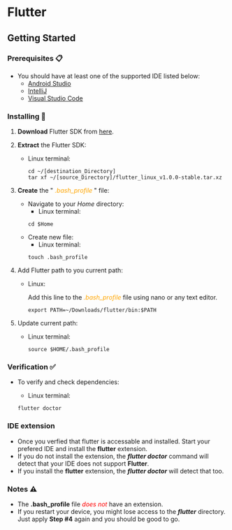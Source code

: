 # Flutter

## Getting Started

### Prerequisites :clipboard:
  - You should have at least one of the supported IDE listed below:
    * [Android Studio](https://developer.android.com/studio/)
    * [IntelliJ](https://www.jetbrains.com/idea/)
    * [Visual Studio Code](https://code.visualstudio.com/)

### Installing :wrench:
  1. **Download** Flutter SDK from [here](https://flutter.io/docs/get-started/install/linux).

  2. **Extract** the Flutter SDK:
      * Linux terminal:
          ```console 
          cd ~/[destination_Directory]
          tar xf ~/[source_Directory]/flutter_linux_v1.0.0-stable.tar.xz
          ```


  3. **Create** the "<span style="color:orange"> *.bash_profile* </span>" file:
      * Navigate to your *Home* directory:
        * Linux terminal:
        ```console
        cd $Home
        ```
      * Create new file:
        * Linux terminal:
        ```console
        touch .bash_profile
        ```

  4. Add Flutter path to you current path:
    
      * Linux:
          
          Add this line to the <span style="color:orange"> *.bash_profile* </span> file using nano or any text editor.
           
          ```console
          export PATH=~/Downloads/flutter/bin:$PATH
          ```
  5. Update current path:
      
      * Linux terminal:
          ```console 
          source $HOME/.bash_profile
          ```

### Verification :white_check_mark:
  * To verify and check dependencies:
    
    * Linux terminal:
    ```
    flutter doctor
    ```

### IDE extension
  * Once you verfied that flutter is accessable and installed. Start your prefered IDE and install the **flutter** extension.
  * If you do not install the extension, the ***flutter doctor*** command will detect that your IDE does not support **Flutter**.
  * If you install the **flutter** extension, the ***flutter doctor*** will detect that too.
### Notes :warning:

  - The **.bash_profile** file <span style="color:red"> *does not* </span> have an extension.
  - If you restart your device, you might lose access to the ***flutter*** directory. Just apply **Step #4** again and you should be good to go.
